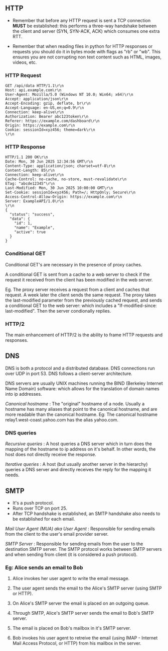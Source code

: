 ## HTTP

- Remember that before any HTTP request is sent a TCP connection **MUST** be established: this performs a three-way handshake between the client and server (SYN, SYN-ACK, ACK) which consumes one extra RTT.

- Remember that when reading files in python for HTTP responses or requests you should do it in bytes mode
with flags as "rb" or "wb". This ensures you are not corrupting non text content such as HTML, images, videos, etc.

### HTTP Request

```
GET /api/data HTTP/1.1\r\n
Host: api.example.com\r\n
User-Agent: Mozilla/5.0 (Windows NT 10.0; Win64; x64)\r\n
Accept: application/json\r\n
Accept-Encoding: gzip, deflate, br\r\n
Accept-Language: en-US,en;q=0.9\r\n
Connection: keep-alive\r\n
Authorization: Bearer abc123token\r\n
Referer: https://example.com/dashboard\r\n
Origin: https://example.com\r\n
Cookie: sessionId=xyz456; theme=dark\r\n
\r\n
```

### HTTP Response

```
HTTP/1.1 200 OK\r\n
Date: Mon, 30 Jun 2025 12:34:56 GMT\r\n
Content-Type: application/json; charset=utf-8\r\n
Content-Length: 85\r\n
Connection: keep-alive\r\n
Cache-Control: no-cache, no-store, must-revalidate\r\n
ETag: "abcde12345"\r\n
Last-Modified: Mon, 30 Jun 2025 10:00:00 GMT\r\n
Set-Cookie: sessionId=xyz456; Path=/; HttpOnly; Secure\r\n
Access-Control-Allow-Origin: https://example.com\r\n
Server: ExampleAPI/1.0\r\n
\r\n
{
  "status": "success",
  "data": {
    "id": 1,
    "name": "Example",
    "active": true
  }
}
```

### Conditional GET

Conditional GET's are necessary in the presence of proxy caches.

A conditional GET is sent from a cache to a web server to check if the request it received from the client has been modified in the web server.

Eg. The proxy server receives a request from a client and caches that request. A week later the client sends the same request. The proxy takes the last-modified parameter from the previously cached request, and sends a conditional GET to the web server: which includes a "If-modified-since: last-modified". Then the server condionally replies.

### HTTP/2

The main enhancement of HTTP/2 is the ability to frame HTTP requests and responses.

## DNS

DNS is both a protocol and a distributed database. 
DNS connections run over UDP in port 53.
DNS follows a client-server architecture.

DNS servers are usually UNIX machines running the BIND (Berkeley Internet Name Domain) software: which allows for the translation of domain names into ip addresses.

*Canonical hostname* : The "original" hostname of a node. Usually a hostname has many aliases that point to the canonical hostname, and are more readable than the canonical hostname. Eg: The canonical hostname relay1.west-coast.yahoo.com has the alias yahoo.com.

### DNS queries

*Recursive queries* : A host queries a DNS server which in turn does the mapping of the hostname to ip address on it's behalf. In other words, the host does not directly receive the response.

*Iterative queries* : A host (but usually another server in the hierarchy) queries a DNS server and directly receives the reply for the mapping it needs.

## SMTP

- It's a push protocol.
- Runs over TCP on port 25.
- After TCP handshake is established, an SMTP handshake also needs to be established for each email.

*Mail User Agent (MUA) aka User Agent* : Responsible for sending emails from the client to the user's email provider server.

*SMTP Server* : Responsible for sending emails from the user to the destination SMTP server. The SMTP protocol works between SMTP servers and when sending from client (it is considered a push protocol).

### Eg: Alice sends an email to Bob

1. Alice invokes her user agent to write the email message.

2. The user agent sends the email to the Alice's SMTP server (using SMTP or HTTP).

3. On Alice's SMTP server the email is placed on an outgoing queue.

4. Through SMTP, Alice's SMTP server sends the email to Bob's SMTP server.

5. The email is placed on Bob's mailbox in it's SMTP server.

6. Bob invokes his user agent to retreive the email (using IMAP - Internet Mail Access Protocol, or HTTP) from his mailbox in the server.
